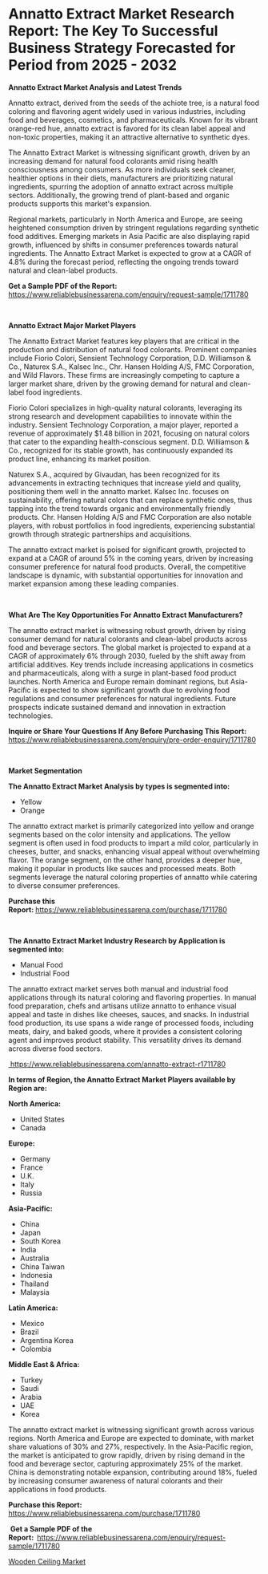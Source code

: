 <p><h1>Annatto Extract Market Research Report: The Key To Successful Business Strategy Forecasted for Period from 2025 - 2032</h1></p><p><strong>Annatto Extract Market Analysis and Latest Trends</strong></p>
<p><p>Annatto extract, derived from the seeds of the achiote tree, is a natural food coloring and flavoring agent widely used in various industries, including food and beverages, cosmetics, and pharmaceuticals. Known for its vibrant orange-red hue, annatto extract is favored for its clean label appeal and non-toxic properties, making it an attractive alternative to synthetic dyes. </p><p>The Annatto Extract Market is witnessing significant growth, driven by an increasing demand for natural food colorants amid rising health consciousness among consumers. As more individuals seek cleaner, healthier options in their diets, manufacturers are prioritizing natural ingredients, spurring the adoption of annatto extract across multiple sectors. Additionally, the growing trend of plant-based and organic products supports this market's expansion.</p><p>Regional markets, particularly in North America and Europe, are seeing heightened consumption driven by stringent regulations regarding synthetic food additives. Emerging markets in Asia Pacific are also displaying rapid growth, influenced by shifts in consumer preferences towards natural ingredients. The Annatto Extract Market is expected to grow at a CAGR of 4.8% during the forecast period, reflecting the ongoing trends toward natural and clean-label products.</p></p>
<p><strong>Get a Sample PDF of the Report:&nbsp;</strong> <a href="https://www.reliablebusinessarena.com/enquiry/request-sample/1711780?utm_campaign=3181&utm_medium=2&utm_source=Github&utm_content=ia&utm_term=31032025&utm_id=annatto-extract">https://www.reliablebusinessarena.com/enquiry/request-sample/1711780</a></p>
<p>&nbsp;</p>
<p><strong>Annatto Extract Major Market Players</strong></p>
<p><p>The Annatto Extract Market features key players that are critical in the production and distribution of natural food colorants. Prominent companies include Fiorio Colori, Sensient Technology Corporation, D.D. Williamson & Co., Naturex S.A., Kalsec Inc., Chr. Hansen Holding A/S, FMC Corporation, and Wild Flavors. These firms are increasingly competing to capture a larger market share, driven by the growing demand for natural and clean-label food ingredients.</p><p>Fiorio Colori specializes in high-quality natural colorants, leveraging its strong research and development capabilities to innovate within the industry. Sensient Technology Corporation, a major player, reported a revenue of approximately $1.48 billion in 2021, focusing on natural colors that cater to the expanding health-conscious segment. D.D. Williamson & Co., recognized for its stable growth, has continuously expanded its product line, enhancing its market position.</p><p>Naturex S.A., acquired by Givaudan, has been recognized for its advancements in extracting techniques that increase yield and quality, positioning them well in the annatto market. Kalsec Inc. focuses on sustainability, offering natural colors that can replace synthetic ones, thus tapping into the trend towards organic and environmentally friendly products. Chr. Hansen Holding A/S and FMC Corporation are also notable players, with robust portfolios in food ingredients, experiencing substantial growth through strategic partnerships and acquisitions.</p><p>The annatto extract market is poised for significant growth, projected to expand at a CAGR of around 5% in the coming years, driven by increasing consumer preference for natural food products. Overall, the competitive landscape is dynamic, with substantial opportunities for innovation and market expansion among these leading companies.</p></p>
<p>&nbsp;</p>
<p><strong>What Are The Key Opportunities For Annatto Extract Manufacturers?</strong></p>
<p><p>The annatto extract market is witnessing robust growth, driven by rising consumer demand for natural colorants and clean-label products across food and beverage sectors. The global market is projected to expand at a CAGR of approximately 6% through 2030, fueled by the shift away from artificial additives. Key trends include increasing applications in cosmetics and pharmaceuticals, along with a surge in plant-based food product launches. North America and Europe remain dominant regions, but Asia-Pacific is expected to show significant growth due to evolving food regulations and consumer preferences for natural ingredients. Future prospects indicate sustained demand and innovation in extraction technologies.</p></p>
<p><strong>Inquire or Share Your Questions If Any Before Purchasing This Report:</strong> <a href="https://www.reliablebusinessarena.com/enquiry/pre-order-enquiry/1711780?utm_campaign=3181&utm_medium=2&utm_source=Github&utm_content=ia&utm_term=31032025&utm_id=annatto-extract">https://www.reliablebusinessarena.com/enquiry/pre-order-enquiry/1711780</a></p>
<p>&nbsp;</p>
<p><strong>Market Segmentation</strong></p>
<p><strong>The Annatto Extract Market Analysis by types is segmented into:</strong></p>
<p><ul><li>Yellow</li><li>Orange</li></ul></p>
<p><p>The annatto extract market is primarily categorized into yellow and orange segments based on the color intensity and applications. The yellow segment is often used in food products to impart a mild color, particularly in cheeses, butter, and snacks, enhancing visual appeal without overwhelming flavor. The orange segment, on the other hand, provides a deeper hue, making it popular in products like sauces and processed meats. Both segments leverage the natural coloring properties of annatto while catering to diverse consumer preferences.</p></p>
<p><strong>Purchase this Report:&nbsp;</strong><a href="https://www.reliablebusinessarena.com/purchase/1711780?utm_campaign=3181&utm_medium=2&utm_source=Github&utm_content=ia&utm_term=31032025&utm_id=annatto-extract">https://www.reliablebusinessarena.com/purchase/1711780</a></p>
<p>&nbsp;</p>
<p><strong>The Annatto Extract Market Industry Research by Application is segmented into:</strong></p>
<p><ul><li>Manual Food</li><li>Industrial Food</li></ul></p>
<p><p>The annatto extract market serves both manual and industrial food applications through its natural coloring and flavoring properties. In manual food preparation, chefs and artisans utilize annatto to enhance visual appeal and taste in dishes like cheeses, sauces, and snacks. In industrial food production, its use spans a wide range of processed foods, including meats, dairy, and baked goods, where it provides a consistent coloring agent and improves product stability. This versatility drives its demand across diverse food sectors.</p></p>
<p><a href="https://www.reliablebusinessarena.com/annatto-extract-r1711780?utm_campaign=3181&utm_medium=2&utm_source=Github&utm_content=ia&utm_term=31032025&utm_id=annatto-extract">&nbsp;https://www.reliablebusinessarena.com/annatto-extract-r1711780</a></p>
<p><strong>In terms of Region, the Annatto Extract Market Players available by Region are:</strong></p>
<p>
    <p> <strong> North America: </strong>
        <ul>
            <li>United States</li>
            <li>Canada</li>
        </ul>
        </p> 
    <p> <strong> Europe: </strong>
        <ul>
            <li>Germany</li>
            <li>France</li>
            <li>U.K.</li>
            <li>Italy</li>
            <li>Russia</li>
        </ul>
        </p> 
    <p> <strong> Asia-Pacific: </strong>
        <ul>
            <li>China</li>
            <li>Japan</li>
            <li>South Korea</li>
            <li>India</li>
            <li>Australia</li>
            <li>China Taiwan</li>
            <li>Indonesia</li>
            <li>Thailand</li>
            <li>Malaysia</li>
        </ul>
        </p> 
    <p> <strong> Latin America: </strong>
        <ul>
            <li>Mexico</li>
            <li>Brazil</li>
            <li>Argentina Korea</li>
            <li>Colombia</li>
        </ul>
        </p> 
    <p> <strong> Middle East & Africa: </strong>
        <ul>
            <li>Turkey</li>
            <li>Saudi</li>
            <li>Arabia</li>
            <li>UAE</li>
            <li>Korea</li>
        </ul>
    </p>
    </p>
<p><p>The annatto extract market is witnessing significant growth across various regions. North America and Europe are expected to dominate, with market share valuations of 30% and 27%, respectively. In the Asia-Pacific region, the market is anticipated to grow rapidly, driven by rising demand in the food and beverage sector, capturing approximately 25% of the market. China is demonstrating notable expansion, contributing around 18%, fueled by increasing consumer awareness of natural colorants and their applications in food products.</p></p>
<p><strong>Purchase this Report: </strong><a href="https://www.reliablebusinessarena.com/purchase/1711780?utm_campaign=3181&utm_medium=2&utm_source=Github&utm_content=ia&utm_term=31032025&utm_id=annatto-extract">https://www.reliablebusinessarena.com/purchase/1711780</a></p>
<p>&nbsp;<strong>Get a Sample PDF of the Report:&nbsp;&nbsp;</strong><a href="https://www.reliablebusinessarena.com/enquiry/request-sample/1711780?utm_campaign=3181&utm_medium=2&utm_source=Github&utm_content=ia&utm_term=31032025&utm_id=annatto-extract">https://www.reliablebusinessarena.com/enquiry/request-sample/1711780</a></p>
<p><strong></strong></p>
<p><p><a href="https://github.com/jolinolooman/Market-Research-Report-List-1/blob/main/wooden-ceiling-market.md?utm_campaign=3181&utm_medium=2&utm_source=Github&utm_content=ia&utm_term=31032025&utm_id=annatto-extract">Wooden Ceiling Market</a></p></p>